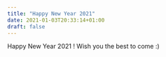 ```yaml
---
title: "Happy New Year 2021"
date: 2021-01-03T20:33:14+01:00
draft: false
---
```


Happy New Year 2021 ! Wish you the best to come :)

